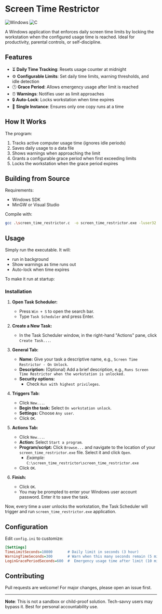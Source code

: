 # Screen Time Restrictor

![Windows](https://img.shields.io/badge/Platform-Windows-blue)
![C](https://img.shields.io/badge/Language-C-green)

A Windows application that enforces daily screen time limits by locking the workstation when the configured usage time is reached. Ideal for productivity, parental controls, or self-discipline.

## Features

- ⏳ **Daily Time Tracking**: Resets usage counter at midnight
- ⚙️ **Configurable Limits**: Set daily time limits, warning thresholds, and idle detection
- 🕒 **Grace Period**: Allows emergency usage after limit is reached
- ⏰ **Warnings**: Notifies user as limit approaches
- 🔒 **Auto-Lock**: Locks workstation when time expires
- 🚫 **Single Instance**: Ensures only one copy runs at a time

## How It Works

The program:
1. Tracks active computer usage time (ignores idle periods)
2. Saves daily usage to a data file
3. Shows warnings when approaching the limit
4. Grants a configurable grace period when first exceeding limits
5. Locks the workstation when the grace period expires

## Building from Source

Requirements:
- Windows SDK
- MinGW or Visual Studio

Compile with:
```bash
gcc .\screen_time_restrictor.c  -o screen_time_restrictor.exe -luser32 -lshlwapi -lshell32 -mwindows
```

## Usage

Simply run the executable. It will:
- run in background
- Show warnings as time runs out
- Auto-lock when time expires

To make it run at startup:

### Installation

1.  **Open Task Scheduler:**

      * Press `Win + S` to open the search bar.
      * Type `Task Scheduler` and press Enter.

2.  **Create a New Task:**

      * In the Task Scheduler window, in the right-hand "Actions" pane, click `Create Task...`.

3.  **General Tab:**

      * **Name:** Give your task a descriptive name, e.g., `Screen Time Restrictor - On Unlock`.
      * **Description:** (Optional) Add a brief description, e.g., `Runs Screen Time Restrictor when the workstation is unlocked.`
      * **Security options:**
          * Check `Run with highest privileges`.

4.  **Triggers Tab:**

      * Click `New...`.
      * **Begin the task:** Select `On workstation unlock`.
      * **Settings:** Choose `Any user`.
      * Click `OK`.

5.  **Actions Tab:**

      * Click `New...`.
      * **Action:** Select `Start a program`.
      * **Program/script:** Click `Browse...` and navigate to the location of your `screen_time_restrictor.exe` file. Select it and click `Open`.
          * *Example:* `C:\screen_time_restrictor\screen_time_restrictor.exe`
      * Click `OK`.

8.  **Finish:**

      * Click `OK`.
      * You may be prompted to enter your Windows user account password. Enter it to save the task.

Now, every time a user unlocks the workstation, the Task Scheduler will trigger and run `screen_time_restrictor.exe` application.

## Configuration

Edit `config.ini` to customize:

```ini
[Settings]
TimeLimitSeconds=10800       # Daily limit in seconds (3 hour)
WarningTimeSeconds=300       # Warn when this many seconds remain (5 mins)
LoginGracePeriodSeconds=600  #  Emergency usage time after limit (10 mins)
```

## Contributing

Pull requests are welcome! For major changes, please open an issue first.

---

**Note**: This is not a sandbox or child-proof solution. Tech-savvy users may bypass it. Best for personal accountability use.
